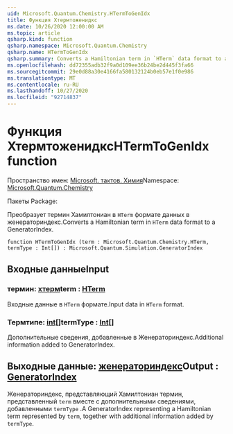 ```yaml
---
uid: Microsoft.Quantum.Chemistry.HTermToGenIdx
title: Функция Хтермтоженидкс
ms.date: 10/26/2020 12:00:00 AM
ms.topic: article
qsharp.kind: function
qsharp.namespace: Microsoft.Quantum.Chemistry
qsharp.name: HTermToGenIdx
qsharp.summary: Converts a Hamiltonian term in `HTerm` data format to a GeneratorIndex.
ms.openlocfilehash: dd72355adb32f9a0d109ee36b24be2d445f3fa66
ms.sourcegitcommit: 29e0d88a30e4166fa580132124b0eb57e1f0e986
ms.translationtype: MT
ms.contentlocale: ru-RU
ms.lasthandoff: 10/27/2020
ms.locfileid: "92714837"
---
```

# <a name="htermtogenidx-function"></a><span data-ttu-id="f3e2f-102">Функция Хтермтоженидкс</span><span class="sxs-lookup"><span data-stu-id="f3e2f-102">HTermToGenIdx function</span></span>

<span data-ttu-id="f3e2f-103">Пространство имен: [Microsoft. тактов. Химия](xref:Microsoft.Quantum.Chemistry)</span><span class="sxs-lookup"><span data-stu-id="f3e2f-103">Namespace: [Microsoft.Quantum.Chemistry](xref:Microsoft.Quantum.Chemistry)</span></span>

<span data-ttu-id="f3e2f-104">Пакеты [](https://nuget.org/packages/)</span><span class="sxs-lookup"><span data-stu-id="f3e2f-104">Package: [](https://nuget.org/packages/)</span></span>


<span data-ttu-id="f3e2f-105">Преобразует термин Хамилтониан в `HTerm` формате данных в женераториндекс.</span><span class="sxs-lookup"><span data-stu-id="f3e2f-105">Converts a Hamiltonian term in `HTerm` data format to a GeneratorIndex.</span></span>

```qsharp
function HTermToGenIdx (term : Microsoft.Quantum.Chemistry.HTerm, termType : Int[]) : Microsoft.Quantum.Simulation.GeneratorIndex
```


## <a name="input"></a><span data-ttu-id="f3e2f-106">Входные данные</span><span class="sxs-lookup"><span data-stu-id="f3e2f-106">Input</span></span>

### <a name="term--hterm"></a><span data-ttu-id="f3e2f-107">термин: [хтерм](xref:Microsoft.Quantum.Chemistry.HTerm)</span><span class="sxs-lookup"><span data-stu-id="f3e2f-107">term : [HTerm](xref:Microsoft.Quantum.Chemistry.HTerm)</span></span>

<span data-ttu-id="f3e2f-108">Входные данные в `HTerm` формате.</span><span class="sxs-lookup"><span data-stu-id="f3e2f-108">Input data in `HTerm` format.</span></span>


### <a name="termtype--int"></a><span data-ttu-id="f3e2f-109">Термтипе: [int](xref:microsoft.quantum.lang-ref.int)[]</span><span class="sxs-lookup"><span data-stu-id="f3e2f-109">termType : [Int](xref:microsoft.quantum.lang-ref.int)[]</span></span>

<span data-ttu-id="f3e2f-110">Дополнительные сведения, добавленные в Женераториндекс.</span><span class="sxs-lookup"><span data-stu-id="f3e2f-110">Additional information added to GeneratorIndex.</span></span>



## <a name="output--generatorindex"></a><span data-ttu-id="f3e2f-111">Выходные данные: [женераториндекс](xref:Microsoft.Quantum.Simulation.GeneratorIndex)</span><span class="sxs-lookup"><span data-stu-id="f3e2f-111">Output : [GeneratorIndex](xref:Microsoft.Quantum.Simulation.GeneratorIndex)</span></span>

<span data-ttu-id="f3e2f-112">Женераториндекс, представляющий Хамилтониан термин, представленный `term` вместе с дополнительными сведениями, добавленными `termType` .</span><span class="sxs-lookup"><span data-stu-id="f3e2f-112">A GeneratorIndex representing a Hamiltonian term represented by `term`, together with additional information added by `termType`.</span></span>